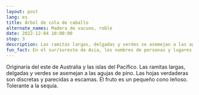 ```yaml
---
layout: post
lang: es
title: Árbol de cola de caballo
alternate_names: Madera de vacuno, roble
date: 2022-12-04 10:00:00
stop: 3
description: Las ramitas largas, delgadas y verdes se asemejan a las agujas de pino.
fun_fact: En el sur/sureste de Asia, los nombres de personas y lugares se derivan de este árbol, como Casuarina Beach
---
```

Originaria del este de Australia y las islas del Pacífico. Las ramitas largas, delgadas y verdes se asemejan a las agujas de pino. Las hojas verdaderas son discretas y parecidas a escamas. El fruto es un pequeño cono leñoso. Tolerante a la sequía.
